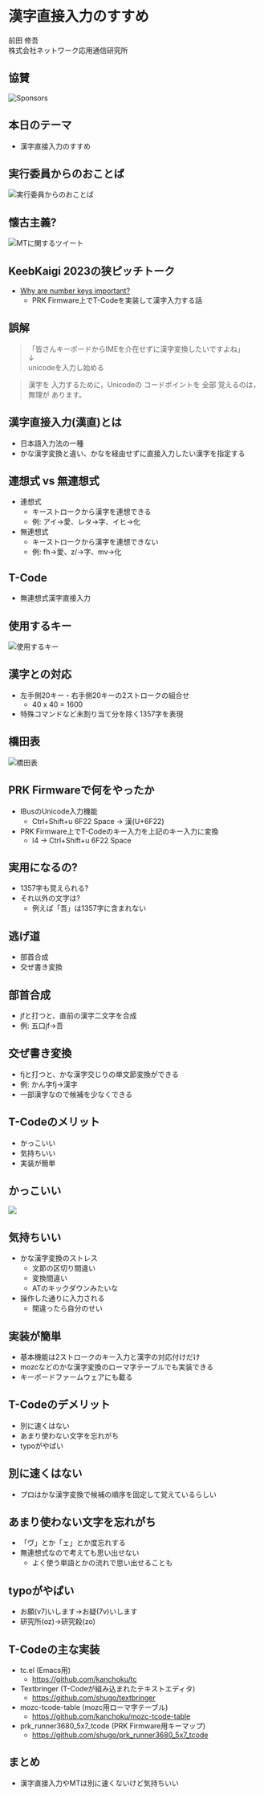 # 漢字直接入力のすすめ

前田 修吾  
株式会社ネットワーク応用通信研究所

## 協賛

![Sponsors](sponsors.png)

## 本日のテーマ

* 漢字直接入力のすすめ

## 実行委員からのおことば

![実行委員からのおことば](comment.png)

## 懐古主義?

![MTに関するツイート](tweet_mt.png)

## KeebKaigi 2023の狭ピッチトーク

* [Why are number keys important?](https://shugo.net/tmp/keebkaigi2023-tcode.pdf)
  * PRK Firmware上でT-Codeを実装して漢字入力する話

## 誤解

> 「皆さんキーボードからIMEを介在せずに漢字変換したいですよね」  
> ↓  
> unicodeを入力し始める

> 漢字を 入力するために，Unicodeの コードポイントを 全部 覚えるのは，無理が あります。

## 漢字直接入力(漢直)とは

* 日本語入力法の一種
* かな漢字変換と違い、かなを経由せずに直接入力したい漢字を指定する

## 連想式 vs 無連想式

* 連想式
  * キーストロークから漢字を連想できる
  * 例: アイ→愛、レタ→字、イヒ→化
* 無連想式
  * キーストロークから漢字を連想できない
  * 例: fh→愛、z/→字、mv→化

## T-Code

* 無連想式漢字直接入力

## 使用するキー

![使用するキー](tcode_keys.jpg)

## 漢字との対応

* 左手側20キー・右手側20キーの2ストロークの組合せ
    * 40 x 40 = 1600
* 特殊コマンドなど未割り当て分を除く1357字を表現

## 橋田表

![橋田表](hashida_table.png)

## PRK Firmwareで何をやったか

* IBusのUnicode入力機能
  * Ctrl+Shift+u 6F22 Space → 漢(U+6F22)
* PRK Firmware上でT-Codeのキー入力を上記のキー入力に変換
  * l4 → Ctrl+Shift+u 6F22 Space

## 実用になるの?

* 1357字も覚えられる?
* それ以外の文字は?
  * 例えば「吾」は1357字に含まれない

## 逃げ道

* 部首合成
* 交ぜ書き変換

## 部首合成

* jfと打つと、直前の漢字二文字を合成
* 例: 五口jf→吾

## 交ぜ書き変換

* fjと打つと、かな漢字交じりの単文節変換ができる
* 例: かん字fj→漢字
* 一部漢字なので候補を少なくできる

## T-Codeのメリット

* かっこいい
* 気持ちいい
* 実装が簡単

## かっこいい

![](cool_ime.png)

## 気持ちいい

* かな漢字変換のストレス
  * 文節の区切り間違い
  * 変換間違い
  * ATのキックダウンみたいな
* 操作した通りに入力される
  * 間違ったら自分のせい

## 実装が簡単

* 基本機能は2ストロークのキー入力と漢字の対応付けだけ
* mozcなどのかな漢字変換のローマ字テーブルでも実装できる
* キーボードファームウェアにも載る

## T-Codeのデメリット

* 別に速くはない
* あまり使わない文字を忘れがち
* typoがやばい

## 別に速くはない

* プロはかな漢字変換で候補の順序を固定して覚えているらしい

## あまり使わない文字を忘れがち

* 「ヴ」とか「ェ」とか度忘れする
* 無連想式なので考えても思い出せない
  * よく使う単語とかの流れで思い出せることも

## typoがやばい

* お願(v7)いします→お疑(7v)いします
* 研究所(oz)→研究殺(zo)

## T-Codeの主な実装

* tc.el (Emacs用)
  * https://github.com/kanchoku/tc
* Textbringer (T-Codeが組み込まれたテキストエディタ)
  * https://github.com/shugo/textbringer
* mozc-tcode-table (mozc用ローマ字テーブル)
  * https://github.com/kanchoku/mozc-tcode-table
* prk_runner3680_5x7_tcode (PRK Firmware用キーマップ)
  * https://github.com/shugo/prk_runner3680_5x7_tcode

## まとめ

* 漢字直接入力やMTは別に速くないけど気持ちいい
